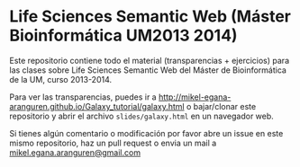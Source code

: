 Life Sciences Semantic Web (Máster Bioinformática UM2013 2014)
==============================================================

Este repositorio contiene todo el material (transparencias + ejercicios) para las clases sobre Life Sciences Semantic Web del Máster de Bioinformática de la UM, curso 2013-2014. 

Para ver las transparencias, puedes ir a http://mikel-egana-aranguren.github.io/Galaxy_tutorial/galaxy.html o bajar/clonar este repositorio y abrir el archivo `slides/galaxy.html` en un navegador web.

Si tienes algún comentario o modificación por favor abre un issue en este mismo repositorio, haz un pull request o envia un mail a mikel.egana.aranguren@gmail.com


